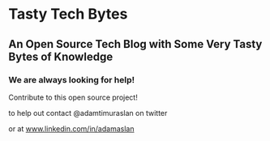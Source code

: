 # Tasty Tech Bytes

## An Open Source Tech Blog with Some Very Tasty Bytes of Knowledge

### We are always looking for help!

Contribute to this open source project!

to help out contact @adamtimuraslan on twitter 

or at www.linkedin.com/in/adamaslan

